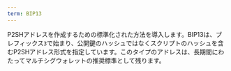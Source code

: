 ```yaml
---
term: BIP13
---
```


P2SHアドレスを作成するための標準化された方法を導入します。BIP13は、プレフィックス`3`で始まり、公開鍵のハッシュではなくスクリプトのハッシュを含むP2SHアドレス形式を指定しています。このタイプのアドレスは、長期間にわたってマルチシグウォレットの推奨標準として残ります。